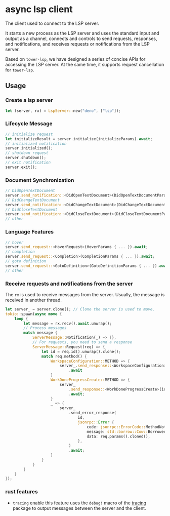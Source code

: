 # async lsp client

The client used to connect to the LSP server.

It starts a new process as the LSP server and uses the standard input and output as a channel, connects and controls to send requests, responses, and notifications, and receives requests or notifications from the LSP server.

Based on `tower-lsp`, we have designed a series of concise APIs for accessing the LSP server. At the same time, it supports request cancellation for `tower-lsp`.

## Usage

### Create a lsp server

```rust
let (server, rx) = LspServer::new("deno", ["lsp"]);
```

### Lifecycle Message

```rust
// initialize request
let initializeResult = server.initialize(initializeParams).await;
// initialized notification
server.initialized();
// shutdown request
server.shutdown();
// exit notification
server.exit();
```

### Document Synchronization

```rust
// DidOpenTextDocument
server.send_notification::<DidOpenTextDocument>(DidOpenTextDocumentParams { ... }).await;
// DidChangeTextDocument
server.send_notification::<DidChangeTextDocument>(DidChangeTextDocumentParams { ... }).await;
// DidCloseTextDocument
server.send_notification::<DidCloseTextDocument>(DidCloseTextDocumentParams { ... }).await;
// other
```

### Language Features

```rust
// hover
server.send_request::<HoverRequest>(HoverParams { ... }).await;
// completion
server.send_request::<Completion>(CompletionParams { ... }).await;
// goto definition
server.send_request::<GotoDefinition>(GotoDefinitionParams { ... }).await;
// other
```

### Receive requests and notifications from the server

The `rx` is used to receive messages from the server. Usually, the message is received in another thread.

```rust
let server_ = server.clone(); // Clone the server is used to move.
tokio::spawn(async move {
    loop {
        let message = rx.recv().await.unwrap();
        // Process messages
        match message {
            ServerMessage::Notification(_) => {},
            // For requests, you need to send a response
            ServerMessage::Request(req) => {
                let id = req.id().unwrap().clone();
                match req.method() {
                    WorkspaceConfiguration::METHOD => {
                        server_.send_response::<WorkspaceConfiguration>(id, vec![])
                            .await
                    }
                    WorkDoneProgressCreate::METHOD => {
                        server_
                            .send_response::<WorkDoneProgressCreate>(id, ())
                            .await;
                    }
                    _ => {
                        server_
                            .send_error_response(
                                id,
                                jsonrpc::Error {
                                    code: jsonrpc::ErrorCode::MethodNotFound,
                                    message: std::borrow::Cow::Borrowed("Method Not Found"),
                                    data: req.params().cloned(),
                                },
                            )
                            .await;
                    }
                }
            }
        }
    }
});
```

### rust features

- `tracing` enable this feature uses the `debug!` macro of the [tracing](https://crates.io/crates/tracing) package to output messages between the server and the client.
